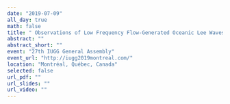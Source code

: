 ```yaml
---
date: "2019-07-09"
all_day: true
math: false
title: " Observations of Low Frequency Flow-Generated Oceanic Lee Waves and Associated Turbulent Dissipation Over a Tall Ridge"
abstract: ""
abstract_short: ""
event: "27th IUGG General Assembly"
event_url: "http://iugg2019montreal.com/"
location: "Montréal, Québec, Canada"
selected: false
url_pdf: ""
url_slides: ""
url_video: ""
---
```

